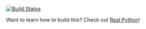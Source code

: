 [![Build Status](https://travis-ci.org/cyberjoac/django-flasktaskr.svg?branch=master)](https://travis-ci.org/cyberjoac/django-flasktaskr)

Want to learn how to build this? Check out [Real Python](https://realpython.com)!
